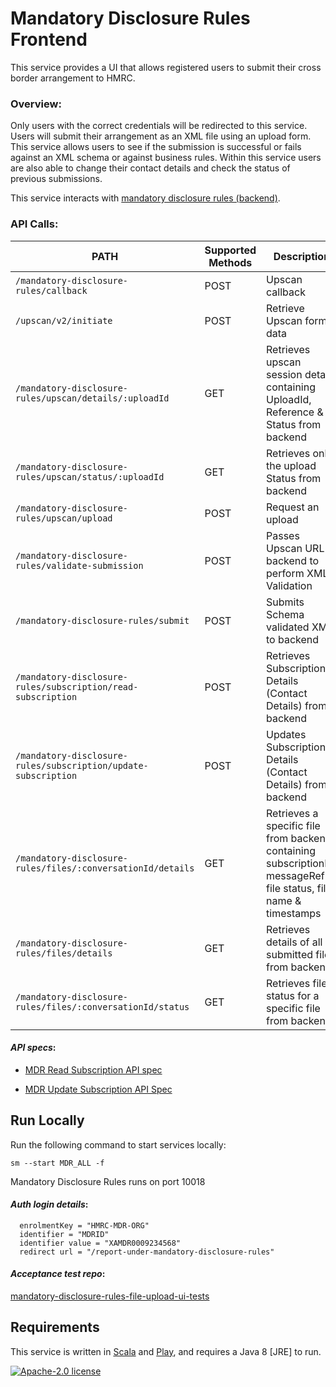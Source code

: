# Mandatory Disclosure Rules Frontend

This service provides a UI that allows registered users to submit their cross border arrangement to HMRC.

### Overview:

Only users with the correct credentials will be redirected to this service. Users will submit their arrangement as an XML file using an upload form. This service allows users to see if the submission is successful or fails against an XML schema or against business rules. Within this service users are also able to change their contact details and check the status of previous submissions.

This service interacts with [mandatory disclosure rules (backend)](https://github.com/hmrc/mandatory-disclosure-rules).

### API Calls:


| PATH | Supported Methods | Description |
|------|-------------------|-------------|
|```/mandatory-disclosure-rules/callback ``` | POST | Upscan callback |
|```/upscan/v2/initiate ``` | POST | Retrieve Upscan form data |
|```/mandatory-disclosure-rules/upscan/details/:uploadId``` | GET | Retrieves upscan session details containing UploadId, Reference & Status from backend |
|```/mandatory-disclosure-rules/upscan/status/:uploadId``` | GET | Retrieves only the upload Status from backend |
|```/mandatory-disclosure-rules/upscan/upload``` | POST | Request an upload |
|```/mandatory-disclosure-rules/validate-submission``` | POST | Passes Upscan URL to backend to perform XML Validation |
|```/mandatory-disclosure-rules/submit``` | POST | Submits Schema validated XML to backend |
|```/mandatory-disclosure-rules/subscription/read-subscription``` | POST | Retrieves Subscription Details (Contact Details) from backend |
|```/mandatory-disclosure-rules/subscription/update-subscription``` | POST | Updates Subscription Details (Contact Details) from backend |
|```/mandatory-disclosure-rules/files/:conversationId/details``` | GET | Retrieves a specific file from backend containing subscriptionID, messageRefID, file status, file name & timestamps  |
|```/mandatory-disclosure-rules/files/details``` | GET | Retrieves details of all submitted files from backend |
|```/mandatory-disclosure-rules/files/:conversationId/status``` | GET | Retrieves file status for a specific file from backend |


#### *API specs*: 
 - [MDR Read Subscription API
   spec](https://confluence.tools.tax.service.gov.uk/display/DAC6/MDR+Specs?preview=/388662598/434373869/AEOI-DCT70d-1.2-EISAPISpecification-MDRSubscriptionDisplay.pdf)
   
  - [MDR Update Subscription API
   Spec](https://confluence.tools.tax.service.gov.uk/display/DAC6/MDR+Specs?preview=/388662598/434373871/AEOI-DCT70e-1.2-EISAPISpecification-MDRSubscriptionAmend.pdf)

## Run Locally

Run the following command to start services locally:

    sm --start MDR_ALL -f

Mandatory Disclosure Rules runs on port 10018

#### *Auth login details*: 

      enrolmentKey = "HMRC-MDR-ORG"  
      identifier = "MDRID"  
      identifier value = "XAMDR0009234568"
      redirect url = "/report-under-mandatory-disclosure-rules"
      
#### *Acceptance test repo*:  
[mandatory-disclosure-rules-file-upload-ui-tests](https://github.com/hmrc/mandatory-disclosure-rules-file-upload-ui-tests)
      
## Requirements

This service is written in [Scala](http://www.scala-lang.org/) and [Play](http://playframework.com/), and requires a Java 8 [JRE] to run.

[![Apache-2.0 license](http://img.shields.io/badge/license-Apache-brightgreen.svg)](http://www.apache.org/licenses/LICENSE-2.0.html)
